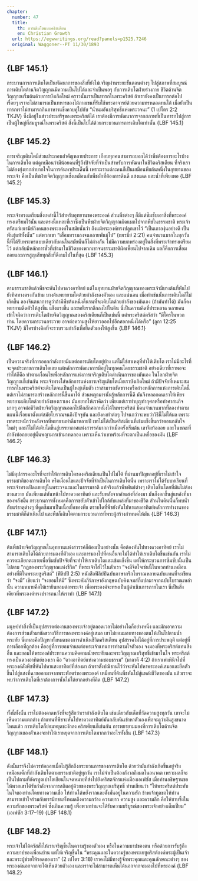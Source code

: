 ```yaml
---
chapter:
  number: 47
  title:
    th: การเติบโตแบบคริสเตียน
    en: Christian Growth
  url: https://egwwritings.org/read?panels=p1525.7246
  original: Waggoner--PT 11/30/1893
---
```


## {LBF 145.1}

กระบวนการการเติบโตเป็นพัฒนาการของสิ่งที่ยังไม่เจริญผ่านระยะขั้นตอนต่างๆ ไปสู่สภาพที่สมบูรณ์ การเติบโตด้านจิตวิญญาณมีความเป็นไปได้และจำเป็นพอๆ กับการเติบโตฝ่ายร่างกาย ชีวิตด้านจิตวิญญาณเริ่มต้นด้วยการบังเกิดใหม่ คราวนั้นเราเป็นทารกในพระคริสต์ ถ้าเรายังคงเป็นทารกต่อไปเรื่อยๆ เราจะไม่สามารถเป็นทหารของไม้กางเขนที่รับใช้พระอาจารย์ด้วยความทรหดอดทนได้ เมื่อยังเป็นทารกเราไม่สามารถกินอาหารแข็งควบคู่ไปกับ “น้ำนมอันบริสุทธิ์แห่งพระวจนะ” (1 เปโตร 2:2 TKJV) ซึ่งมีอยู่ในข่าวประเสริฐของพระคริสต์ได้ เราต้องมีการพัฒนาการจากสภาพที่เป็นทารกไปสู่การเป็นผู้ใหญ่ที่สมบูรณ์ในพระคริสต์ สิ่งนี้เป็นไปได้ด้วยกระบวนการการเติบโตเท่านั้น {LBF 145.1}

## {LBF 145.2}

การเจริญเติบโตมีส่วนประกอบสำคัญหลายประการ เกือบทุกคนสามารถบอกได้ว่าพืชต้องการอะไรบ้างในการเติบโต แต่ดูเหมือนว่ามีน้อยคนที่รู้ถึงปัจจัยที่จำเป็นสำหรับการพัฒนาในชีวิตคริสเตียน ที่จริงเราไม่ต้องยุ่งยากลำบากใจในการค้นหาประเด็นนี้ เพราะเราแต่ละคนก็เป็นเสมือนพืชต้นหนึ่งในอุทยานของพระเจ้า คือเป็นพืชฝ่ายจิตวิญญาณซึ่งเหมือนกับพืชผักที่ต้องการดินดี แสงแดด และน้ำที่เพียงพอ {LBF 145.2}

## {LBF 145.3}

พระเจ้าทรงเตรียมสิ่งเหล่านี้ไว้สำหรับอุทยานของพระองค์ ส่วนพืชต่างๆ ก็มีแต่ซึมซับเอาสิ่งที่พระองค์ทรงเตรียมไว้นั้น และตรงนี้แหละที่เราซึ่งเป็นพืชฝ่ายจิตวิญญาณผิดแผกไปจากพืชในธรรมชาติ พระเจ้าตรัสแก่เยเรมีย์ถึงคนของพระองค์ในสมัยนั้นว่า ถึงแม้พระองค์ทรงปลูกเขาไว้ “เป็นเถาองุ่นอย่างดี เป็นพันธุ์แท้ทั้งนั้น” แต่พวกเขา “เสื่อมทรามลงจนกลายพันธุ์ไป” (เยเรมีย์ 2:21) คนจำนวนมากในทุกวันนี้ที่ได้รับพระพรแบบเดียวกับคนในสมัยนั้นก็ไม่ต่างกัน ไม่มีความบกพร่องอยู่ในสิ่งที่พระเจ้าทรงเตรียมไว้ แต่กลับมีหลักการชั่วที่เข้ามาในชีวิตของพวกเขาจนธรรมชาติผิดเพี้ยนไปจากเดิม ผลก็คือการเสื่อมถอยและการสูญเสียทุกสิ่งที่ดีงามไปในที่สุด {LBF 145.3}

## {LBF 146.1}

ตามธรรมชาติแล้วพืชจะหันไปหาดวงอาทิตย์ แต่ในอุทยานฝ่ายจิตวิญญาณของพระเจ้ามีบางต้นที่หันไปยังทิศทางตรงกันข้าม บางต้นพยายามโตด้วยกำลังของตัวเอง และแน่นอน เมื่อทำเช่นนั้นการเติบโตก็ไม่เกิดขึ้น ลองจินตนาการดูว่าถ้ามีพืชต้นหนึ่งดิ้นรนที่จะเติบโตด้วยกำลังของมันเอง (ถ้ามันทำได้) มันก็คงพยายามดีดตัวให้สูงขึ้น แข็งแรงขึ้น และหยั่งรากลึกลงไปในดิน นี่เป็นความคิดที่ประหลาด หลายคนเข้าใจผิดว่าการเติบโตฝ่ายจิตวิญญาณของคริสเตียนก็เป็นเช่นนี้ แต่พระคริสต์ตรัสว่า “มีใครในพวกท่าน โดยความกระวนกระวาย อาจต่อความสูงให้ยาวออกไปอีกศอกหนึ่งได้หรือ” (ลูกา 12:25 TKJV) มีใครบ้างคิดที่จะรวบรวมกำลังเพื่อยืดตัวเองให้สูงขึ้น {LBF 146.1}

## {LBF 146.2}

เป็นความจริงที่การออกกำลังกายมีผลต่อการเติบโตอยู่บ้าง แต่ไม่ใช่สาเหตุที่ทำให้เติบโต เราไม่มีอะไรที่จะจุดประกายการเติบโตเลย แต่หลักการพัฒนาการมีอยู่ในทุกคนโดยธรรมชาติ อย่างเดียวที่เราพอจะทำได้ก็คือ ทำตามเงื่อนไขเพื่อหลักการแห่งการเจริญเติบโตดำเนินการของมันเอง ในโลกฝ่ายจิตวิญญาณก็เช่นกัน พระเจ้าทรงใส่หลักการแห่งการเจริญเติบโตเมื่อเราบังเกิดใหม่ ถ้ามีปัจจัยที่เหมาะสม ทารกในพระคริสต์จะเติบโตจนเป็นผู้ใหญ่เต็มตัว เราสามารถขัดขวางหรือถ่วงหลักการแห่งการเติบโตนี้ แต่เราไม่สามารถสร้างหลักการนี้ขึ้นมาได้ ส่วนพญามารนั้นรู้หลักการนี้ดี มันจึงหลอกคนเราให้เพียรพยายามเติบโตด้วยกำลังของเราเอง มันอยากให้เราคิดว่า เพียงแต่เราทำบุญทำกุศลหรือทำศาสนกิจมากๆ อาจต่อชีวิตฝ่ายจิตวิญญาณออกไปอีกสักศอกหนึ่งได้ในพระคริสต์ มีคนจำนวนมากที่ลองทำตามแผนนี้เรื่อยมาตั้งแต่สมัยโบราณจนถึงปัจจุบัน และยังคงทำต่อๆ ไปจนกว่าจะพบว่าวิธีนี้ไม่ได้ผล เพราะเขาตระหนักว่าหลังจากที่พยายามทำดีมาหลายปี เขาไม่ได้เป็นคริสเตียนที่เข้มแข็งขึ้นกว่าตอนกลับใจใหม่ๆ และก็ไม่ได้เติบโตขึ้นสู่บรรยากาศแห่งสวรรค์มากกว่าเมื่อครั้งเริ่มต้น เขาจึงท้อถอย และในขณะที่กำลังท้อถอยอยู่นั้นพญามารเข้ามาทดลอง เพราะเห็นว่าเขาพร้อมที่จะตกเป็นเหยื่อของมัน {LBF 146.2}

## {LBF 146.3}

ไม่มีอุปสรรคอะไรที่จะทำให้การเติบโตของคริสเตียนเป็นไปไม่ได้ ที่ผ่านมาปัญหาอยู่ที่เราไม่เข้าใจธรรมชาติของการเติบโต หรือเงื่อนไขและปัจจัยที่จำเป็นในการเติบโตนั้น เพราะเราไม่ได้รับบทเรียนที่พระเจ้าทรงเปิดเผยอยู่ในพระวจนะและในธรรมชาติ แท้จริงแล้วพืชพันธ์ต่างๆ เติบโตขึ้นโดยที่มันไม่ต้องขวนขวาย มันเพียงแต่หันหน้าไปหาดวงอาทิตย์ และรับพลังจากลำแสงที่ส่องมา มันก็งอกขึ้นสู่แหล่งที่มาของพลังนั้น กระบวนการทั้งหมดคือการขยับตัวเข้าไปใกล้กับแหล่งที่มาของชีวิต ส่วนในดินนั้นก็พบน้ำกับแร่ธาตุต่างๆ ที่ดูดซึมมาเป็นเนื้อเยื่อของพืช ตราบใดที่พืชยังหันไปหาแสงอาทิตย์หลักการทำงานของธรรมชาติก็ดำเนินไป และพืชก็เติบโตตามกระบวนการที่พระผู้สร้างกำหนดให้มัน {LBF 146.3}

## {LBF 147.1}

ต้นพืชฝ่ายจิตวิญญาณในอุทยานแห่งสวรรค์ก็ต้องเป็นอย่างนั้น คือต้องหันไปทางดวงอาทิตย์ เราไม่สามารถเติบโตได้ด้วยการมองที่ตัวเอง และการมองไปที่คนอื่นจะไม่ได้ทำให้เราเติบโตขึ้นเช่นกัน เราไม่ควรตะเกียกตะกายเพื่อซึมซับปัจจัยที่จะทำให้เราเติบโตและเข้มแข็งขึ้น แต่ให้กระบวนการซึมซับนั้นเป็นไปตาม “กฎของพระวิญญาณแห่งชีวิต” ที่พระเจ้าใส่ไว้ในตัวเรา “จงมีจิตใจเช่นนี้ในพวกท่านเหมือนอย่างที่มีในพระเยซูคริสต์” (ฟีลิปปี 2:5) หนังสือฟีลิปปีฉบับภาษากรีกโบราณหลายฉบับแทนที่จะเขียนว่า “จงมี” เขียนว่า “จงยอมให้มี” ซึ่งพระคัมภีร์ภาษาอังกฤษฉบับคิงเจมส์ก็แปลมาจากฉบับโบราณเหล่านั้น ความหมายคือให้เรายินยอมต่อพระเจ้า เพื่อพระองค์จะทรงเป็นผู้ดำเนินการภายในเรา นี่เป็นสิ่งเดียวที่พระองค์ทรงปรารถนาให้เราทำ {LBF 147.1}

## {LBF 147.2}

มนุษย์ทำสิ่งที่เป็นอุปสรรคต่องานของพระเจ้าอยู่ตลอดเวลาไม่อย่างใดก็อย่างหนึ่ง และมักเอาความต้องการส่วนตัวมาขัดขวางวิธีการของพระองค์อยู่เสมอ เขาไม่ยอมมอบทางของตนให้เป็นไปตามน้ำพระทัย นี่แหละคือปัญหาทั้งหมดของการดำเนินชีวิตคริสเตียน อุปสรรคไม่ได้อยู่ที่การประพฤติ แต่อยู่ที่การเลือกที่ถูกต้อง คืออยู่ที่การยอมจำนนต่อพระเจ้าแทนการทำตามใจตัวเอง จงมองที่พระคริสต์แทนสิ่งอื่น และยอมให้พระองค์ประทานความคิดตามน้ำพระทัยและพระวิญญาณบริสุทธิ์เข้ามาในใจ พระคริสต์ทรงเป็นดวงอาทิตย์ของเรา คือ “ดวงอาทิตย์แห่งความชอบธรรม” (มาลาคี 4:2) ถ้าเราเพ่งพินิจไปที่พระองค์ดั่งพืชที่หันไปหาแสงอาทิตย์ที่ส่องมา ถ้าเราตั้งปณิธานไว้ว่าจะหันไปหาพระองค์เสมอและยืดตัวขึ้นไปสู่แสงที่ฉายออกมาจากพระพักตร์ของพระองค์ เหมือนที่ต้นพืชหันไปสู่แหล่งชีวิตของมัน แล้วเราจะพบว่าการเติบโตที่เราต้องการนั้นไม่ได้ยากอย่างที่คิด {LBF 147.2}

## {LBF 147.3}

ทั้งนี้ทั้งนั้น เราไม่ต้องคาดหวังที่จะรู้สึกว่าเรากำลังเติบโต เช่นเดียวกับเด็กที่วัดความสูงทุกวัน เขาจะไม่เห็นความแตกต่าง ถ้าแทนที่พืชจะหันไปหาดวงอาทิตย์มันกลับหันเข้าหาตัวเองเพื่อจะดูว่ามันสูงขนาดไหนแล้ว การเติบโตก็ย่อมหยุดชะงักลง คริสเตียนก็เช่นกัน การพยายามมองที่การเติบโตด้านจิตวิญญาณของตัวเองจะทำให้เราหยุดจากการเติบโตมากกว่าอะไรทั้งสิ้น {LBF 147.3}

## {LBF 148.1}

ดังนั้นเราจึงไม่ควรท้อถอยเมื่อไม่รู้สึกถึงกระบวนการของการเติบโต ด้วยว่ามันกำลังเกิดขึ้นอยู่จริงเหมือนเด็กที่กำลังเติบโตตามธรรมชาติอยู่ทุกวัน เราไม่จำเป็นต้องกังวลถึงผลในอนาคต เพราะผลก็จะเป็นไปตามที่อัครทูตเปาโลเขียนในจดหมายที่ส่งไปยังคริสตจักรแห่งเมืองเอเฟซัส เมื่อท่านอธิษฐานขอให้พวกเขาได้รับกำลังจากการสถิตอยู่ด้วยของพระวิญญาณบริสุทธิ์ ท่านเขียนว่า “ให้พระคริสต์ประทับในใจของท่านโดยทางความเชื่อ ให้ท่านได้หยั่งรากและตั้งมั่นอยู่ในความรัก ข้าพเจ้าทูลขอให้ท่านสามารถเข้าใจร่วมกับธรรมิกชนทั้งหมดถึงความกว้าง ความยาว ความสูง และความลึก คือให้ซาบซึ้งในความรักของพระคริสต์ ซึ่งเกินความรู้ เพื่อพวกท่านจะได้รับความบริบูรณ์ของพระเจ้าอย่างเต็มเปี่ยม” (เอเฟซัส 3:17–19) {LBF 148.1}

## {LBF 148.2}

พระเจ้าไม่ได้ตรัสสั่งให้เราเจริญขึ้นในความรู้ของตัวเอง หรือในความบาปของตน หรือด้วยการรับรู้ถึงความบาปของเพื่อนบ้าน แต่ให้เจริญขึ้นใน “พระคุณและในความรู้ของพระเยซูคริสต์องค์พระผู้เป็นเจ้าและพระผู้ช่วยให้รอดของเรา” (2 เปโตร 3:18) เราคงไม่มีทางรู้จักพระคุณและคุณลักษณะต่างๆ ของพระองค์นอกจากจะได้เห็นด้วยตัวเอง และเราจะไม่สามารถเห็นได้นอกจากจะมองไปที่พระองค์ {LBF 148.2}
